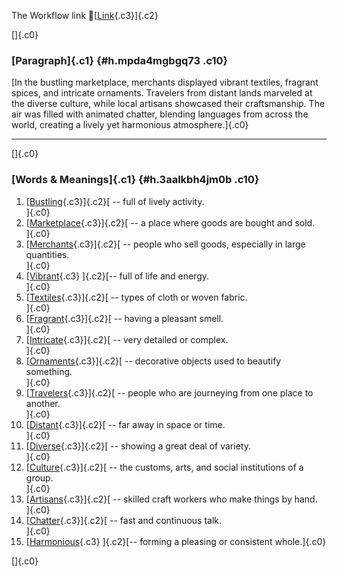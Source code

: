 The Workflow link
👏[[Link](https://www.google.com/url?q=http://www.google.com&sa=D&source=editors&ust=1759477822845892&usg=AOvVaw2s3-F9cju9fHjZBSPtT03w){.c3}]{.c2}

[]{.c0}

### [Paragraph]{.c1} {#h.mpda4mgbgq73 .c10}

[In the bustling marketplace, merchants displayed vibrant textiles,
fragrant spices, and intricate ornaments. Travelers from distant lands
marveled at the diverse culture, while local artisans showcased their
craftsmanship. The air was filled with animated chatter, blending
languages from across the world, creating a lively yet harmonious
atmosphere.]{.c0}

------------------------------------------------------------------------

[]{.c0}

### [Words & Meanings]{.c1} {#h.3aalkbh4jm0b .c10}

1.  [[Bustling](https://www.google.com/url?q=http://www.google.com&sa=D&source=editors&ust=1759477822847214&usg=AOvVaw1k6Wy9zsn31VzQnBqRWDgk){.c3}]{.c2}[ --
    full of lively activity.\
    ]{.c0}
2.  [[Marketplace](https://www.google.com/url?q=http://www.google.com&sa=D&source=editors&ust=1759477822847516&usg=AOvVaw2UztVgrs9kUdlOVUEWOguo){.c3}]{.c2}[ --
    a place where goods are bought and sold.\
    ]{.c0}
3.  [[Merchants](https://www.google.com/url?q=http://www.google.com&sa=D&source=editors&ust=1759477822847770&usg=AOvVaw0CIhZ63T78YTNzRajMyCQU){.c3}]{.c2}[ --
    people who sell goods, especially in large quantities.\
    ]{.c0}
4.  [[Vibrant](https://www.google.com/url?q=http://www.google.com&sa=D&source=editors&ust=1759477822848021&usg=AOvVaw1fr_ViL35f-W0u3dWChfbL){.c3}
    ]{.c2}[-- full of life and energy.\
    ]{.c0}
5.  [[Textiles](https://www.google.com/url?q=http://www.google.com&sa=D&source=editors&ust=1759477822848243&usg=AOvVaw0m3w9cU_6_MG6XEdAhRpMy){.c3}]{.c2}[ --
    types of cloth or woven fabric.\
    ]{.c0}
6.  [[Fragrant](https://www.google.com/url?q=http://www.google.com&sa=D&source=editors&ust=1759477822848462&usg=AOvVaw34YGgnsFDt0qYL55Ku40dC){.c3}]{.c2}[ --
    having a pleasant smell.\
    ]{.c0}
7.  [[Intricate](https://www.google.com/url?q=http://www.google.com&sa=D&source=editors&ust=1759477822848643&usg=AOvVaw285_kjjffqiKeyMVqOUM-M){.c3}]{.c2}[ --
    very detailed or complex.\
    ]{.c0}
8.  [[Ornaments](https://www.google.com/url?q=http://www.google.com&sa=D&source=editors&ust=1759477822848825&usg=AOvVaw2IfT_eyRYCIpd5Q6Go7u4z){.c3}]{.c2}[ --
    decorative objects used to beautify something.\
    ]{.c0}
9.  [[Travelers](https://www.google.com/url?q=http://www.google.com&sa=D&source=editors&ust=1759477822849037&usg=AOvVaw1aMekudOxvV_tENcfFPD1q){.c3}]{.c2}[ --
    people who are journeying from one place to another.\
    ]{.c0}
10. [[Distant](https://www.google.com/url?q=http://www.google.com&sa=D&source=editors&ust=1759477822849253&usg=AOvVaw2kXrhUFFrbrowo3mw5GCdw){.c3}]{.c2}[ --
    far away in space or time.\
    ]{.c0}
11. [[Diverse](https://www.google.com/url?q=http://www.google.com&sa=D&source=editors&ust=1759477822849444&usg=AOvVaw2jZATtZbu-XZQcoe8NjbC0){.c3}]{.c2}[ --
    showing a great deal of variety.\
    ]{.c0}
12. [[Culture](https://www.google.com/url?q=http://www.google.com&sa=D&source=editors&ust=1759477822849633&usg=AOvVaw0HhMLdV5WbTwDlilqwcf_z){.c3}]{.c2}[ --
    the customs, arts, and social institutions of a group.\
    ]{.c0}
13. [[Artisans](https://www.google.com/url?q=http://www.google.com&sa=D&source=editors&ust=1759477822849851&usg=AOvVaw15wY-213AiMPwBIWfGJuvt){.c3}]{.c2}[ --
    skilled craft workers who make things by hand.\
    ]{.c0}
14. [[Chatter](https://www.google.com/url?q=http://www.google.com&sa=D&source=editors&ust=1759477822850065&usg=AOvVaw2xRSvwpdTDIra-u7r6WsQJ){.c3}]{.c2}[ --
    fast and continuous talk.\
    ]{.c0}
15. [[Harmonious](https://www.google.com/url?q=http://www.google.com&sa=D&source=editors&ust=1759477822850263&usg=AOvVaw1Tv9QeueN5HBTPMgk-wi33){.c3}
    ]{.c2}[-- forming a pleasing or consistent whole.]{.c0}

[]{.c0}
